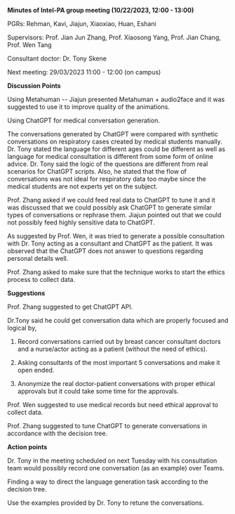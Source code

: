 **Minutes of Intel-PA group meeting (10/22/2023, 12:00 - 13:00)**

PGRs: Rehman, Kavi, Jiajun, Xiaoxiao, Huan, Eshani

Supervisors: Prof. Jian Jun Zhang, Prof. Xiaosong Yang, Prof. Jian Chang, Prof. Wen Tang

Consultant doctor: Dr. Tony Skene

Next meeting: 29/03/2023 11:00 - 12:00 (on campus)

**Discussion Points**

Using Metahuman -- Jiajun presented Metahuman + audio2face and it was suggested to
use it to improve quality of the animations.

Using ChatGPT for medical conversation generation.

The conversations generated by ChatGPT were compared with synthetic
conversations on respiratory cases created by medical students manually.
Dr. Tony stated the language for different ages could be different as
well as language for medical consultation is different from some form of
online advice. Dr. Tony said the logic of the questions are different
from real scenarios for ChatGPT scripts. Also, he stated that the flow
of conversations was not ideal for respiratory data too maybe since the
medical students are not experts yet on the subject.

Prof. Zhang asked if we could feed real data to ChatGPT to tune it and
it was discussed that we could possibly ask ChatGPT to generate similar
types of conversations or rephrase them. Jiajun pointed out that we
could not possibly feed highly sensitive data to ChatGPT.

As suggested by Prof. Wen, it was tried to generate a possible
consultation with Dr. Tony acting as a consultant and ChatGPT as the
patient. It was observed that the ChatGPT does not answer to questions
regarding personal details well.

Prof. Zhang asked to make sure that the technique works to start the
ethics process to collect data.

**Suggestions**

Prof. Zhang suggested to get ChatGPT API.

Dr.Tony said he could get conversation data which are properly focused
and logical by,

1.  Record conversations carried out by breast cancer consultant doctors
    and a nurse/actor acting as a patient (without the need of ethics).

2.  Asking consultants of the most important 5 conversations and make it
    open ended.

3.  Anonymize the real doctor-patient conversations with proper ethical
    approvals but it could take some time for the approvals.

Prof. Wen suggested to use medical records but need ethical approval to
collect data.

Prof. Zhang suggested to tune ChatGPT to generate conversations in
accordance with the decision tree.

**Action points**

Dr. Tony in the meeting scheduled on next Tuesday with his consultation
team would possibly record one conversation (as an example) over Teams.

Finding a way to direct the language generation task according to the
decision tree.

Use the examples provided by Dr. Tony to retune the conversations.

